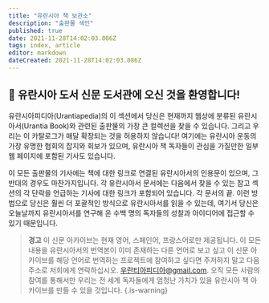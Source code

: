 ```yaml
---
title: "유란시아 책 보관소"
description: "출판물 색인"
published: true
date: 2021-11-28T14:02:03.086Z
tags: index, article
editor: markdown
dateCreated: 2021-11-28T14:02:03.086Z
---
```


## :page_with_curl: 유란시아 도서 신문 도서관에 오신 것을 환영합니다!


유란시아피디아(Urantiapedia)의 이 섹션에서 당신은 현재까지 웹상에 분류된 유란시아서(Urantia Book)와 관련된 출판물의 가장 큰 컬렉션을 찾을 수 있습니다. 그리고 우리는 이 카탈로그가 매달 확장되는 것을 허용하지 않습니다! 여기에는 유란시아 운동의 가장 유명한 협회의 잡지와 회보가 있으며, 유란시아 책 독자들이 관심을 가질만한 일부 웹 페이지에 포함된 기사도 있습니다.

이 모든 출판물의 기사에는 책에 대한 링크로 연결된 유란시아서의 인용문이 있으며, 그 반대의 경우도 마찬가지입니다. 각 유란시아서 문서에는 다음에서 찾을 수 있는 참고 섹션의 각 단락을 언급하는 기사에 대한 링크가 포함되어 있습니다. 각 문서의 끝. 이런 방법으로 당신은 훨씬 더 포괄적인 방식으로 유란시아서를 읽을 수 있는데, 여기서 당신은 오늘날까지 유란시아서를 연구해 온 수백 명의 독자들의 성찰과 아이디어에 접근할 수 있기 때문입니다.

> **경고**
> 이 신문 아카이브는 현재 영어, 스페인어, 프랑스어로만 제공됩니다. 이 모든 내용을 유란시아서의 번역본이 이미 존재하는 다른 언어로 보고 싶고 이 신문 아카이브를 해당 언어로 번역하는 프로젝트에 참여하고 싶다면 주저하지 말고 다음 주소로 저희에게 연락하십시오. 우란티아피디아@gmail.com.
> 오직 모든 사람의 참여를 통해서만 우리는 전 세계 독자들에게 엄청난 가치가 있을 유란시아 책 아카이브를 만들 수 있을 것입니다.
{.is-warning}